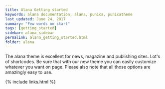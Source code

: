 ```yaml
---
title: Alana Getting started
keywords: alana documentation, alana, punica, punicatheme
last_updated: June 24, 2017
summary: "Few words on start"
tags: [getting_started]
sidebar: alana_sidebar
permalink: alana_getting_started.html
folder: alana
---
```


The alana theme is excellent for news, magazine and publishing sites. Lot's of shortcodes. Be sure that with our new theme you can easily customize whatever you want on page. Please also note that all those options are amazingly easy to use.

{% include links.html %}
